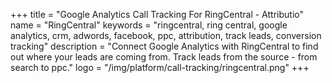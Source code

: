 +++
title = "Google Analytics Call Tracking For RingCentral - Attributio"
name = "RingCentral"
keywords = "ringcentral, ring central, google analytics, crm, adwords, facebook, ppc, attribution, track leads, conversion tracking"
description = "Connect Google Analytics with RingCentral to find out where your leads are coming from. Track leads from the source - from search to ppc."
logo = "/img/platform/call-tracking/ringcentral.png"
+++